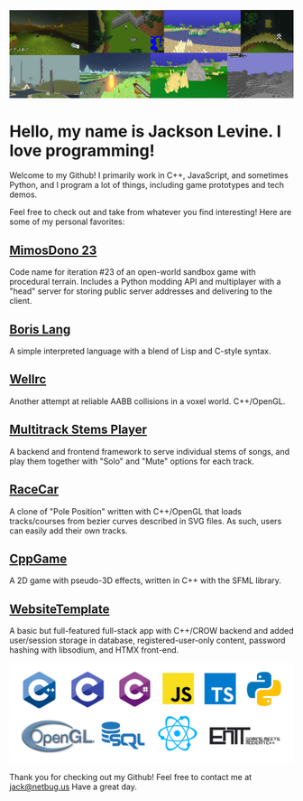 ![Samples of my personal work](./gamesbanner.png)

# Hello, my name is Jackson Levine. I love programming!

Welcome to my Github! I primarily work in C++, JavaScript, and sometimes Python, and I program a lot of things, including game prototypes and tech demos.

Feel free to check out and take from whatever you find interesting! Here are some of my personal favorites:

## [MimosDono 23](https://github.com/jacksonlevine/MimosDono23)

Code name for iteration #23 of an open-world sandbox game with procedural terrain. Includes a Python modding API and multiplayer with a "head" server for storing public server addresses and delivering to the client.

## [Boris Lang](https://github.com/jacksonlevine/small-lambda-calc-interpreted-lang)

A simple interpreted language with a blend of Lisp and C-style syntax.

## [Wellrc](https://github.com/jacksonlevine/wellrc)

Another attempt at reliable AABB collisions in a voxel world. C++/OpenGL.

## [Multitrack Stems Player](https://github.com/jacksonlevine/multitrack-audio-player)

A backend and frontend framework to serve individual stems of songs, and play them together with "Solo" and "Mute" options for each track.

## [RaceCar](https://github.com/jacksonlevine/racecar)

A clone of "Pole Position" written with C++/OpenGL that loads tracks/courses from bezier curves described in SVG files. As such, users can easily add their own tracks.

## [CppGame](https://github.com/jacksonlevine/cpp-game)

A 2D game with pseudo-3D effects, written in C++ with the SFML library.

## [WebsiteTemplate](https://github.com/jacksonlevine/htmxnext-not-)

A basic but full-featured full-stack app with C++/CROW backend and added user/session storage in database, registered-user-only content, password hashing with libsodium, and HTMX front-end.

![Some languages and frameworks I know!](./langsbanner.png)

Thank you for checking out my Github! Feel free to contact me at jack@netbug.us
Have a great day.


<!--
**jacksonlevine/jacksonlevine** is a ✨ _special_ ✨ repository because its `README.md` (this file) appears on your GitHub profile.

Here are some ideas to get you started:

- 🔭 I’m currently working on ...
- 🌱 I’m currently learning ...
- 👯 I’m looking to collaborate on ...
- 🤔 I’m looking for help with ...
- 💬 Ask me about ...
- 📫 How to reach me: ...
- 😄 Pronouns: ...
- ⚡ Fun fact: ...
-->
